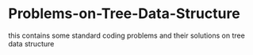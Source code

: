 # Problems-on-Tree-Data-Structure
this contains some standard coding problems and their solutions on tree data structure
